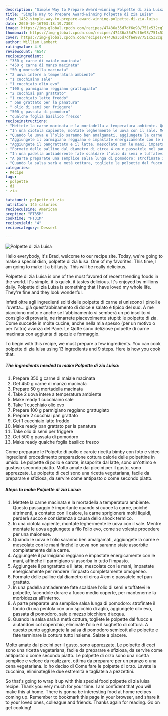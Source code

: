 ```yaml
---
description: "Simple Way to Prepare Award-winning Polpette di zia Luisa"
title: "Simple Way to Prepare Award-winning Polpette di zia Luisa"
slug: 1432-simple-way-to-prepare-award-winning-polpette-di-zia-luisa
date: 2020-10-16T03:18:19.730Z
image: https://img-global.cpcdn.com/recipes/47436a35d7df6e98/751x532cq70/polpette-di-zia-luisa-recipe-main-photo.jpg
thumbnail: https://img-global.cpcdn.com/recipes/47436a35d7df6e98/751x532cq70/polpette-di-zia-luisa-recipe-main-photo.jpg
cover: https://img-global.cpcdn.com/recipes/47436a35d7df6e98/751x532cq70/polpette-di-zia-luisa-recipe-main-photo.jpg
author: William Lambert
ratingvalue: 4.9
reviewcount: 46547
recipeingredient:
- "350 g carne di maiale macinata"
- "450 g carne di manzo macinata"
- "50 g mortadella macinata"
- "2 uova intere a temperatura ambiente"
- "1 cucchiaino sale"
- "1 cucchiaio olio evo"
- "100 g parmigiano reggiano grattugiato"
- "2 cucchiai pan grattato"
- "1 cucchiaio latte freddo"
- " pan grattato per la panatura"
- " olio di semi per friggere"
- "500 g passata di pomodoro"
- "qualche foglia basilico fresco"
recipeinstructions:
- "Mettete la carne macinata e la mortadella a temperatura ambiente. Questo passaggio è importante quando si cuoce la carne, poiché altrimenti, a contatto con il calore, la carne sprigionerà molti liquidi, perderà succo e consistenza a causa dello shock termico."
- "In una ciotola capiente, montate leghermente le uova con il sale. Mentre montate le uova aggiungete a filo l’olio evo, come se voleste procedere per una maionese."
- "Quando le uova e l’olio saranno ben amalgamati, aggiungete la carne e mescolate con le mani finché le uova non saranno state assorbite completamente dalla carne."
- "Aggiungete il parmigiano reggiano e impastate energicamente con le mani, affinché il parmigiano si assorba in tutto l’impasto."
- "Aggiungete il pangrattato e il latte, mescolate con le mani, impastate energicamente per rendere l’impasto completamente omogeneo."
- "Formate delle palline dal diametro di circa 4 cm e passatele nel pan grattato."
- "In una padella antiaderente fate scaldare l’olio di semi e tuffatevi le polpette, facendole dorare a fuoco medio coperte, per mantenerne la morbidezza all’interno."
- "A parte preparate una semplice salsa lunga di pomodoro: strofinate il fondo di una pentola con uno spicchio di aglio, aggiungete olio evo, passata di pomodoro, sale e mezzo bicchiere d’acqua."
- "Quando la salsa sarà a metà cottura, togliete le polpette dal fuoco e aiutandovi col coperchio, eliminate l’olio e il sughetto di cottura. A questo punto aggiungete la salsa di pomodoro semicott alle polpette e fate terminare la cottura tutto insieme. Salate a piacere."
categories:
- Recipe
tags:
- polpette
- di
- zia

katakunci: polpette di zia 
nutrition: 145 calories
recipecuisine: American
preptime: "PT35M"
cooktime: "PT31M"
recipeyield: "4"
recipecategory: Dessert

---
```



![Polpette di zia Luisa](https://img-global.cpcdn.com/recipes/47436a35d7df6e98/751x532cq70/polpette-di-zia-luisa-recipe-main-photo.jpg)

Hello everybody, it's Brad, welcome to our recipe site. Today, we're going to make a special dish, polpette di zia luisa. One of my favorites. This time, I am going to make it a bit tasty. This will be really delicious.

Polpette di zia Luisa is one of the most favored of recent trending foods in the world. It's simple, it is quick, it tastes delicious. It's enjoyed by millions daily. Polpette di zia Luisa is something that I have loved my whole life. They're fine and they look wonderful.

Infatti oltre agli ingredienti soliti delle polpette di carne si uniscono i pinoli e l&#39;uvetta… già quest&#39;abbinamento di dolce e salato è tipico del sud. A me piacciono molto e anche se l&#39;abbinamento vi semberà un pò insolito vi consiglio di provarle, ne rimarrete piacevolmente stupiti: le polpette di zia. Come succede in molte cucine, anche nella mia spesso (per un motivo o per l&#39;altro) avanza del Pane. Le Qofte sono deliziose polpette di carne macinata con aggiunta di spezie e formaggio.


To begin with this recipe, we must prepare a few ingredients. You can cook polpette di zia luisa using 13 ingredients and 9 steps. Here is how you cook that.

<!--inarticleads1-->

##### The ingredients needed to make Polpette di zia Luisa:

1. Prepare 350 g carne di maiale macinata
1. Get 450 g carne di manzo macinata
1. Prepare 50 g mortadella macinata
1. Take 2 uova intere a temperatura ambiente
1. Make ready 1 cucchiaino sale
1. Take 1 cucchiaio olio evo
1. Prepare 100 g parmigiano reggiano grattugiato
1. Prepare 2 cucchiai pan grattato
1. Get 1 cucchiaio latte freddo
1. Make ready  pan grattato per la panatura
1. Take  olio di semi per friggere
1. Get 500 g passata di pomodoro
1. Make ready qualche foglia basilico fresco


Come preparare le Polpette di pollo e carote ricetta bimby con foto e video ingredienti procedimento preparazione cottura calorie delle polpettine in umido. Le polpette di pollo e carote, insaporite dal latte, sono un&#39;ottimo e gustoso secondo piatto. Molto amate dai piccini per il gusto, sono apprezzate. Le polpette di ceci sono una ricetta vegetariana, facile da preparare e sfiziosa, da servire come antipasto o come secondo piatto. 

<!--inarticleads2-->

##### Steps to make Polpette di zia Luisa:

1. Mettete la carne macinata e la mortadella a temperatura ambiente. Questo passaggio è importante quando si cuoce la carne, poiché altrimenti, a contatto con il calore, la carne sprigionerà molti liquidi, perderà succo e consistenza a causa dello shock termico.
1. In una ciotola capiente, montate leghermente le uova con il sale. Mentre montate le uova aggiungete a filo l’olio evo, come se voleste procedere per una maionese.
1. Quando le uova e l’olio saranno ben amalgamati, aggiungete la carne e mescolate con le mani finché le uova non saranno state assorbite completamente dalla carne.
1. Aggiungete il parmigiano reggiano e impastate energicamente con le mani, affinché il parmigiano si assorba in tutto l’impasto.
1. Aggiungete il pangrattato e il latte, mescolate con le mani, impastate energicamente per rendere l’impasto completamente omogeneo.
1. Formate delle palline dal diametro di circa 4 cm e passatele nel pan grattato.
1. In una padella antiaderente fate scaldare l’olio di semi e tuffatevi le polpette, facendole dorare a fuoco medio coperte, per mantenerne la morbidezza all’interno.
1. A parte preparate una semplice salsa lunga di pomodoro: strofinate il fondo di una pentola con uno spicchio di aglio, aggiungete olio evo, passata di pomodoro, sale e mezzo bicchiere d’acqua.
1. Quando la salsa sarà a metà cottura, togliete le polpette dal fuoco e aiutandovi col coperchio, eliminate l’olio e il sughetto di cottura. A questo punto aggiungete la salsa di pomodoro semicott alle polpette e fate terminare la cottura tutto insieme. Salate a piacere.


Molto amate dai piccini per il gusto, sono apprezzate. Le polpette di ceci sono una ricetta vegetariana, facile da preparare e sfiziosa, da servire come antipasto o come secondo piatto. Le polpette di orzo sono una ricetta semplice e veloce da realizzare, ottima da preparare per un pranzo o una cena vegetariana. Io ho deciso di Come fare le polpette di orzo. Lavate la zucchina, eliminategli le due estremità e tagliatela a pezzettini. 

So that's going to wrap it up with this special food polpette di zia luisa recipe. Thank you very much for your time. I am confident that you will make this at home. There is gonna be interesting food at home recipes coming up. Remember to bookmark this page in your browser, and share it to your loved ones, colleague and friends. Thanks again for reading. Go on get cooking!
